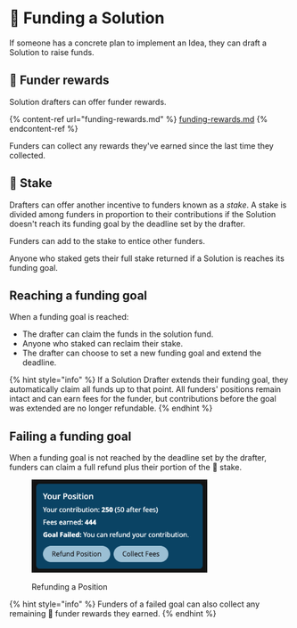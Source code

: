 # 💸 Funding a Solution

If someone has a concrete plan to implement an Idea, they can draft a Solution to raise funds.

## 🎁 Funder rewards&#x20;

Solution drafters can offer funder rewards.

{% content-ref url="funding-rewards.md" %}
[funding-rewards.md](funding-rewards.md)
{% endcontent-ref %}

Funders can collect any rewards they've earned since the last time they collected.

## 💎 Stake

Drafters can offer another incentive to funders known as a _stake_. A stake is divided among funders in proportion to their contributions if the Solution doesn't reach its funding goal by the deadline set by the drafter.

Funders can add to the stake to entice other funders.

Anyone who staked gets their full stake returned if a Solution is reaches its funding goal.

## Reaching a funding goal

When a funding goal is reached:

* The drafter can claim the funds in the solution fund.
* Anyone who staked can reclaim their stake.
* The drafter can choose to set a new funding goal and extend the deadline.

{% hint style="info" %}
If a Solution Drafter extends their funding goal, they automatically claim all funds up to that point. All funders' positions remain intact and can earn fees for the funder, but contributions before the goal was extended are no longer refundable.
{% endhint %}

## Failing a funding goal

When a funding goal is not reached by the deadline set by the drafter, funders can claim a full refund plus their portion of the 💎 stake.

<figure><img src="../.gitbook/assets/solution-position-goal-failed.png" alt="" width="315"><figcaption><p>Refunding a Position</p></figcaption></figure>

{% hint style="info" %}
Funders of a failed goal can also collect any remaining 🎁 funder rewards they earned.
{% endhint %}
